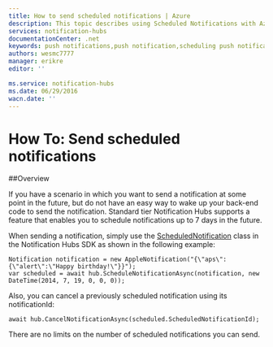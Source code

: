 ```yaml
---
title: How to send scheduled notifications | Azure
description: This topic describes using Scheduled Notifications with Azure Notification Hubs.
services: notification-hubs
documentationCenter: .net
keywords: push notifications,push notification,scheduling push notifications
authors: wesmc7777
manager: erikre
editor: ''

ms.service: notification-hubs
ms.date: 06/29/2016
wacn.date: ''
---
```


# How To: Send scheduled notifications

##Overview

If you have a scenario in which you want to send a notification at some point in the future, but do not have an easy way to wake up your back-end code to send the notification. Standard tier Notification Hubs supports a feature that enables you to schedule notifications up to 7 days in the future.

When sending a notification, simply use the [ScheduledNotification](https://msdn.microsoft.com/library/microsoft.azure.notificationhubs.schedulednotification.aspx) class in the Notification Hubs SDK as shown in the following example:

```
Notification notification = new AppleNotification("{\"aps\":{\"alert\":\"Happy birthday!\"}}");
var scheduled = await hub.ScheduleNotificationAsync(notification, new DateTime(2014, 7, 19, 0, 0, 0));
```

Also, you can cancel a previously scheduled notification using its notificationId:

```
await hub.CancelNotificationAsync(scheduled.ScheduledNotificationId);
```

There are no limits on the number of scheduled notifications you can send.